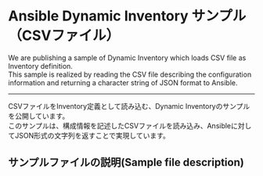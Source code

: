 # Ansible Dynamic Inventory サンプル（CSVファイル）
We are publishing a sample of Dynamic Inventory which loads CSV file as Inventory definition.  
This sample is realized by reading the CSV file describing the configuration information and returning a character string of JSON format to Ansible.  

---
CSVファイルをInventory定義として読み込む、Dynamic Inventoryのサンプルを公開しています。  
このサンプルは、構成情報を記述したCSVファイルを読み込み、Ansibleに対してJSON形式の文字列を返すことで実現しています。
  
## サンプルファイルの説明(Sample file description)



